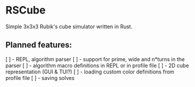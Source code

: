# RSCube

Simple 3x3x3 Rubik's cube simulator written in Rust.

## Planned features:
[ ] - REPL, algorithm parser
[ ] - support for prime, wide and n\*turns in the parser
[ ] - algorithm macro definitions in REPL or in profile file
[ ] - 2D cube representation (GUI & TUI?)
[ ] - loading custom color definitions from profile file
[ ] - saving solves
